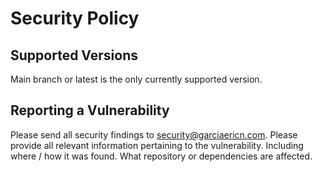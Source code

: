 # Security Policy

## Supported Versions

Main branch or latest is the only currently supported version.

## Reporting a Vulnerability

Please send all security findings to security@garciaericn.com. Please provide all relevant information pertaining to the vulnerability. Including where / how it was found. What repository or dependencies are affected.
